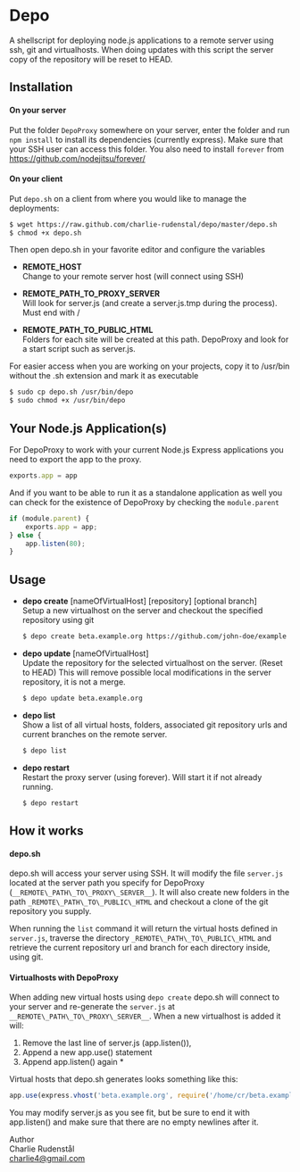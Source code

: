Depo
====
A shellscript for deploying node.js applications to a remote server using ssh, git and virtualhosts. When doing updates with this script the server copy of the repository will be reset to HEAD.

Installation
------------
#### On your server
Put the folder ``DepoProxy`` somewhere on your server, enter the folder and run ``npm install`` to install its dependencies (currently express). Make sure that your SSH user can access this folder. You also need to install ``forever`` from https://github.com/nodejitsu/forever/

#### On your client
Put `depo.sh` on a client from where you would like to manage the deployments:

```bash
$ wget https://raw.github.com/charlie-rudenstal/depo/master/depo.sh
$ chmod +x depo.sh
```

Then open depo.sh in your favorite editor and configure the variables
* __REMOTE\_HOST__  
  Change to your remote server host (will connect using SSH)

* __REMOTE\_PATH\_TO\_PROXY\_SERVER__  
  Will look for server.js (and create a server.js.tmp during the process). Must end with /

* __REMOTE\_PATH\_TO\_PUBLIC\_HTML__  
  Folders for each site will be created at this path. DepoProxy and look for a start script such as server.js.

For easier access when you are working on your projects, copy it to /usr/bin without the .sh extension and mark it as executable 

```bash
$ sudo cp depo.sh /usr/bin/depo
$ sudo chmod +x /usr/bin/depo
```

Your Node.js Application(s)
---------------------------
For DepoProxy to work with your current Node.js Express applications
you need to export the app to the proxy. 

```js
exports.app = app
``` 

And if you want to be able to run it as a standalone application as well you can check for the existence of DepoProxy by checking the ``module.parent``

```js
if (module.parent) {
	exports.app = app;
} else {
	app.listen(80);
}
```

Usage
-----
- __depo create__ [nameOfVirtualHost] [repository] [optional branch]  
  Setup a new virtualhost on the server and checkout the specified repository using git

	```bash
	$ depo create beta.example.org https://github.com/john-doe/example beta    
	```

- __depo update__ [nameOfVirtualHost]  
  Update the repository for the selected virtualhost on the server. (Reset to HEAD) 
  This will remove possible local modifications in the server repository, it is not a merge.

	```bash
	$ depo update beta.example.org
	```

- __depo list__  
  Show a list of all virtual hosts, folders, associated git repository urls and current branches on the remote server. 

	```bash
	$ depo list
	```

- __depo restart__  
  Restart the proxy server (using forever). Will start it if not already running.
	
	```bash
	$ depo restart
	```

How it works
-----------------------

#### depo.sh

depo.sh will access your server using SSH. It will modify the file ``server.js`` located at
the server path you specify for DepoProxy (``__REMOTE\_PATH\_TO\_PROXY\_SERVER__``). It will also create new folders in the path ``_REMOTE\_PATH\_TO\_PUBLIC\_HTML`` and checkout a clone of the
git repository you supply. 

When running the ``list`` command it will return the virtual hosts defined in ``server.js``, traverse the directory ``_REMOTE\_PATH\_TO\_PUBLIC\_HTML`` and retrieve the current repository url and branch for each directory inside, using git.  

#### Virtualhosts with DepoProxy

When adding new virtual hosts using ``depo create`` depo.sh will connect to your server and re-generate the ``server.js`` at ``__REMOTE\_PATH\_TO\_PROXY\_SERVER__``. When a new virtualhost is added it will: 

 1.  Remove the last line of server.js (app.listen()), 
 2.  Append a new app.use() statement
 3.  Append app.listen() again *

Virtual hosts that depo.sh generates looks something like this:

```js
app.use(express.vhost('beta.example.org', require('/home/cr/beta.example.org').app));
```

You may modify server.js as you see fit, but be sure to end it with app.listen() and make sure that there are no empty newlines after it.
  

Author  
Charlie Rudenstål  
<charlie4@gmail.com>